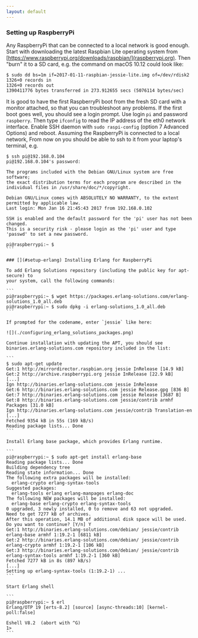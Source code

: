 ```yaml
---
layout: default
---
```


### [](#setup-rpi) Setting up RaspberryPi

Any RaspberryPi that can be connected to a local network is good enough. Start
with downloading the latest Raspbian Lite operating system
from [https://www.raspberrypi.org/downloads/raspbian/](raspberrypi.org). Then
"burn" it to a SD card, e.g. the command on macOS 10.12 could look like:

```
$ sudo dd bs=1m if=2017-01-11-raspbian-jessie-lite.img of=/dev/rdisk2
1326+0 records in
1326+0 records out
1390411776 bytes transferred in 273.912655 secs (5076114 bytes/sec)
```

It is good to have the first RaspberryPi boot from the fresh SD card with a
monitor attached, so that you can troubleshoot any problems. If the first boot
goes well, you should see a login prompt. Use login `pi` and password
`raspberry`. Then type `ifconfig` to read the IP address of the eth0 network
interface. Enable SSH daemon with `sudo raspi-config` (option 7 Advanced
Options) and reboot. Assuming the RaspberryPi is connected to a local network,
From now on you should be able to ssh to it from your laptop's terminal, e.g.

````
$ ssh pi@192.168.0.104
pi@192.168.0.104's password: 

The programs included with the Debian GNU/Linux system are free software;
the exact distribution terms for each program are described in the
individual files in /usr/share/doc/*/copyright.

Debian GNU/Linux comes with ABSOLUTELY NO WARRANTY, to the extent
permitted by applicable law.
Last login: Mon Jan 16 21:45:43 2017 from 192.168.0.102

SSH is enabled and the default password for the 'pi' user has not been changed.
This is a security risk - please login as the 'pi' user and type 'passwd' to set a new password.

pi@raspberrypi:~ $
```

### [](#setup-erlang) Installing Erlang for RaspberryPi

To add Erlang Solutions repository (including the public key for apt-secure) to
your system, call the following commands:

```
pi@raspberrypi:~ $ wget https://packages.erlang-solutions.com/erlang-solutions_1.0_all.deb
pi@raspberrypi:~ $ sudo dpkg -i erlang-solutions_1.0_all.deb
```

If prompted for the codename, enter `jessie` like here:

![](./configuring_erlang_solutions_packages.png)

Continue installation with updating the APT, you should see
binaries.erlang-solutions.com repository included in the list:

```
$ sudo apt-get update
Get:1 http://mirrordirector.raspbian.org jessie InRelease [14.9 kB]
Get:2 http://archive.raspberrypi.org jessie InRelease [22.9 kB]                
[...]
Ign http://binaries.erlang-solutions.com jessie InRelease                      
Get:6 http://binaries.erlang-solutions.com jessie Release.gpg [836 B]          
Get:7 http://binaries.erlang-solutions.com jessie Release [3687 B]             
Get:8 http://binaries.erlang-solutions.com jessie/contrib armhf Packages [31.0 kB]
Ign http://binaries.erlang-solutions.com jessie/contrib Translation-en         
[...]
Fetched 9354 kB in 55s (169 kB/s)                                              
Reading package lists... Done
```

Install Erlang base package, which provides Erlang runtime.

```
pi@raspberrypi:~ $ sudo apt-get install erlang-base
Reading package lists... Done
Building dependency tree       
Reading state information... Done
The following extra packages will be installed:
  erlang-crypto erlang-syntax-tools
Suggested packages:
  erlang-tools erlang erlang-manpages erlang-doc
The following NEW packages will be installed:
  erlang-base erlang-crypto erlang-syntax-tools
0 upgraded, 3 newly installed, 0 to remove and 63 not upgraded.
Need to get 7277 kB of archives.
After this operation, 14.1 MB of additional disk space will be used.
Do you want to continue? [Y/n] Y
Get:1 http://binaries.erlang-solutions.com/debian/ jessie/contrib erlang-base armhf 1:19.2-1 [6811 kB]
Get:2 http://binaries.erlang-solutions.com/debian/ jessie/contrib erlang-crypto armhf 1:19.2-1 [106 kB]
Get:3 http://binaries.erlang-solutions.com/debian/ jessie/contrib erlang-syntax-tools armhf 1:19.2-1 [360 kB]
Fetched 7277 kB in 8s (897 kB/s)                                               
[...]
Setting up erlang-syntax-tools (1:19.2-1) ...
```

Start Erlang shell

```
pi@raspberrypi:~ $ erl
Erlang/OTP 19 [erts-8.2] [source] [async-threads:10] [kernel-poll:false]

Eshell V8.2  (abort with ^G)
1> 
```
